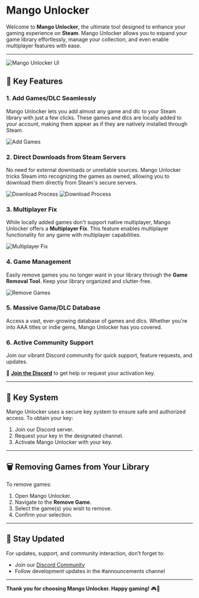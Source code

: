 # Mango Unlocker

Welcome to **Mango Unlocker**, the ultimate tool designed to enhance your gaming experience on **Steam**. Mango Unlocker allows you to expand your game library effortlessly, manage your collection, and even enable multiplayer features with ease.

---
![Mango Unlocker UI](https://cdn.discordapp.com/attachments/1304166362091884597/1340802491297566801/image.png?ex=67b3af20&is=67b25da0&hm=84ac63d67071c75f54d1111b951835c7d0eb5382362609c7ce898635cea0406c&)

## 🚀 **Key Features**

### 1. **Add Games/DLC Seamlessly**
Mango Unlocker lets you add almost any game and dlc to your Steam library with just a few clicks. These games and dlcs are locally added to your account, making them appear as if they are natively installed through Steam.

![Add Games](https://cdn.discordapp.com/attachments/712808939384995950/1339086422866657332/image.png?ex=67ad70ea&is=67ac1f6a&hm=0da5e22c8c5c4dd65a982ef99bf646a77195c8650eabbc0b49a4c9e49435605d&)

### 2. **Direct Downloads from Steam Servers**
No need for external downloads or unreliable sources. Mango Unlocker tricks Steam into recognizing the games as owned, allowing you to download them directly from Steam's secure servers.

![Download Process](https://cdn.discordapp.com/attachments/712808939384995950/1336580069262626827/image.png?ex=67b37bf0&is=67b22a70&hm=5f482b82acbf184871589326aeded5fee467a6117a7c07fd85fc79bd0ba3d281&)
![Download Process](https://cdn.discordapp.com/attachments/712808939384995950/1336580069774200902/image.png?ex=67b37bf1&is=67b22a71&hm=a594fc99219379956691d16d4b9c3178ea5e8245caa07cde49f7c25c02bb13aa&)

### 3. **Multiplayer Fix**
While locally added games don't support native multiplayer, Mango Unlocker offers a **Multiplayer Fix**. This feature enables multiplayer functionality for any game with multiplayer capabilities.

![Multiplayer Fix](https://cdn.discordapp.com/attachments/1304166362091884597/1340802492325302353/image.png?ex=67b3af21&is=67b25da1&hm=fc29ba486c6cd29de78374ea5cd0e7d3604f9fc31ce826f6b728573dfdf518cb&)

### 4. **Game Management**
Easily remove games you no longer want in your library through the **Game Removal Tool**. Keep your library organized and clutter-free.

![Remove Games](https://cdn.discordapp.com/attachments/1304166362091884597/1340802491947683942/image.png?ex=67b3af20&is=67b25da0&hm=26845b6d3f73e940d23385ed1a72ca5e28212d554cbc9af6a0921383835afca2&)

### 5. **Massive Game/DLC Database**
Access a vast, ever-growing database of games and dlcs. Whether you're into AAA titles or indie gems, Mango Unlocker has you covered.

### 6. **Active Community Support**
Join our vibrant Discord community for quick support, feature requests, and updates.

🔗 **[Join the Discord](https://discord.gg/WjuJjp6vVc)** to get help or request your activation key.

---

## 🔑 **Key System**
Mango Unlocker uses a secure key system to ensure safe and authorized access. To obtain your key:
1. Join our Discord server.
2. Request your key in the designated channel.
3. Activate Mango Unlocker with your key.

---

## 🗑️ **Removing Games from Your Library**
To remove games:
1. Open Mango Unlocker.
2. Navigate to the **Remove Game**.
3. Select the game(s) you wish to remove.
4. Confirm your selection.

---

## 📢 **Stay Updated**
For updates, support, and community interaction, don’t forget to:
- Join our [Discord Community](https://discord.gg/WjuJjp6vVc)
- Follow development updates in the #announcements channel

---

**Thank you for choosing Mango Unlocker. Happy gaming!** 🎮🍇

